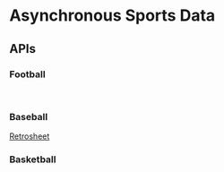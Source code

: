 # Asynchronous Sports Data

## APIs

### Football

[]()</br>

### Baseball

[Retrosheet](https://retrosheet.org)</br>

### Basketball

[]()</br>
